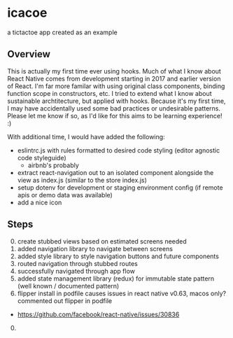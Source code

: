 # icacoe

a tictactoe app created as an example

## Overview

This is actually my first time ever using hooks. Much of what I know about React Native comes from development starting in 2017 and earlier version of React. I'm far more
familar with using original class components, binding function scope in constructors, etc. I tried to extend what I know about sustainable archtitecture, but applied with hooks.
Because it's my first time, I may have accidentally used some bad practices or undesirable patterns. Please let me know if so, as I'd like for this aims to be learning experience! :)

With additional time, I would have added the following:
- eslintrc.js with rules formatted to desired code styling (editor agnostic code styleguide)
  - airbnb's probably
- extract react-navigation out to an isolated component alongside the view as index.js (similar to the store index.js)
- setup dotenv for development or staging environment config (if remote apis or demo data was available)
- add a nice icon

## Steps
0. create stubbed views based on estimated screens needed
0. added navigation library to navigate between screens
0. added style library to style navigation buttons and future components
0. routed navigation through stubbed routes
0. successfully navigated through app flow
0. added state management library (redux) for immutable state pattern (well known / documented pattern)
0. flipper install in podfile causes issues in react native v0.63, macos only? commented out flipper in podfile
  - https://github.com/facebook/react-native/issues/30836
0. 